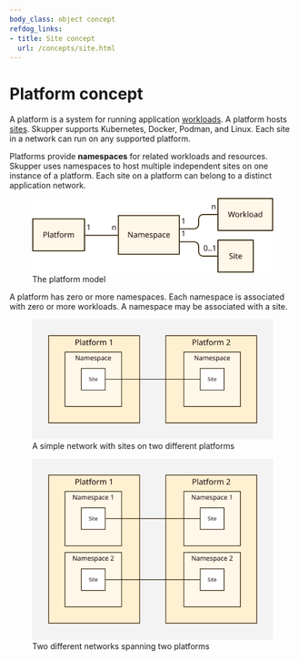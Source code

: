 ```yaml
---
body_class: object concept
refdog_links:
- title: Site concept
  url: /concepts/site.html
---
```


# Platform concept

A platform is a system for running application
[workloads](workload.html).  A platform hosts [sites](site.html).
Skupper supports Kubernetes, Docker, Podman, and Linux.  Each site
in a network can run on any supported platform.

Platforms provide **namespaces** for related workloads and
resources.  Skupper uses namespaces to host multiple independent
sites on one instance of a platform.  Each site on a platform can
belong to a distinct application network.

<figure>
  <img src="images/platform-model.svg"/>
  <figcaption>The platform model</figcaption>
</figure>

A platform has zero or more namespaces.  Each namespace is
associated with zero or more workloads.  A namespace may be
associated with a site.

<figure>
  <img src="images/platform-1.svg"/>
  <figcaption>A simple network with sites on two different
  platforms</figcaption>
</figure>

<figure>
  <img src="images/platform-2.svg"/>
  <figcaption>Two different networks spanning two
  platforms</figcaption>
</figure>
